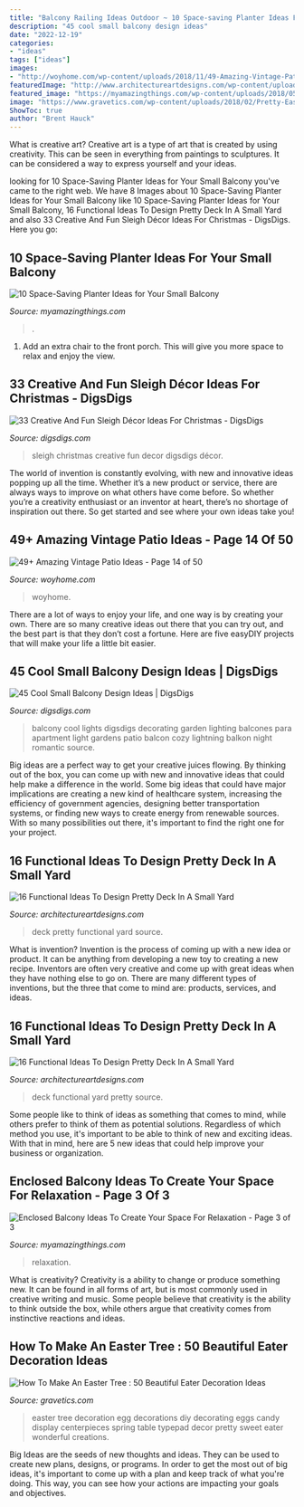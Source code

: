 ```yaml
---
title: "Balcony Railing Ideas Outdoor ~ 10 Space-saving Planter Ideas For Your Small Balcony"
description: "45 cool small balcony design ideas"
date: "2022-12-19"
categories:
- "ideas"
tags: ["ideas"]
images:
- "http://woyhome.com/wp-content/uploads/2018/11/49-Amazing-Vintage-Patio-Ideas-14.jpg"
featuredImage: "http://www.architectureartdesigns.com/wp-content/uploads/2016/03/4-53.jpg"
featured_image: "https://myamazingthings.com/wp-content/uploads/2018/05/enclosed-balcony-13-.jpg"
image: "https://www.gravetics.com/wp-content/uploads/2018/02/Pretty-Easter-Egg-tree.jpg"
ShowToc: true
author: "Brent Hauck"
---
```



What is creative art?
Creative art is a type of art that is created by using creativity. This can be seen in everything from paintings to sculptures. It can be considered a way to express yourself and your ideas.

	

		
looking for 10 Space-Saving Planter Ideas for Your Small Balcony you've came to the right web. We have 8 Images about 10 Space-Saving Planter Ideas for Your Small Balcony like 10 Space-Saving Planter Ideas for Your Small Balcony, 16 Functional Ideas To Design Pretty Deck In A Small Yard and also 33 Creative And Fun Sleigh Décor Ideas For Christmas - DigsDigs. Here you go:
		
    
## 10 Space-Saving Planter Ideas For Your Small Balcony

<img loading=lazy src="https://myamazingthings.com/wp-content/uploads/2017/01/idea3-1.jpg" onerror="this.onerror=null;this.src='https://tse2.mm.bing.net/th?id=OIP.V18mttBz5czfVT3KY_9nHQHaJ4&amp;pid=15.1';" alt="10 Space-Saving Planter Ideas for Your Small Balcony">

_Source: myamazingthings.com_

>. 

	

1. Add an extra chair to the front porch. This will give you more space to relax and enjoy the view. 

    
## 33 Creative And Fun Sleigh Décor Ideas For Christmas - DigsDigs

<img loading=lazy src="https://www.digsdigs.com/photos/fun-and-creative-sleigh-decor-ideas-for-christmas-14-554x832.jpg" onerror="this.onerror=null;this.src='https://tse2.mm.bing.net/th?id=OIP.877Vbkw3p_7MS2z76sFMGQHaLH&amp;pid=15.1';" alt="33 Creative And Fun Sleigh Décor Ideas For Christmas - DigsDigs">

_Source: digsdigs.com_

>sleigh christmas creative fun decor digsdigs décor. 

	

The world of invention is constantly evolving, with new and innovative ideas popping up all the time. Whether it’s a new product or service, there are always ways to improve on what others have come before. So whether you’re a creativity enthusiast or an inventor at heart, there’s no shortage of inspiration out there. So get started and see where your own ideas take you!

    
## 49+ Amazing Vintage Patio Ideas - Page 14 Of 50

<img loading=lazy src="http://woyhome.com/wp-content/uploads/2018/11/49-Amazing-Vintage-Patio-Ideas-14.jpg" onerror="this.onerror=null;this.src='https://tse1.mm.bing.net/th?id=OIP.7SMCUysZviJFBTtafuvzBAHaLF&amp;pid=15.1';" alt="49+ Amazing Vintage Patio Ideas - Page 14 of 50">

_Source: woyhome.com_

>woyhome. 

	

There are a lot of ways to enjoy your life, and one way is by creating your own. There are so many creative ideas out there that you can try out, and the best part is that they don’t cost a fortune. Here are five easyDIY projects that will make your life a little bit easier.

    
## 45 Cool Small Balcony Design Ideas | DigsDigs

<img loading=lazy src="http://www.digsdigs.com/photos/small-balcony-design-ideas-33.jpg" onerror="this.onerror=null;this.src='https://tse1.mm.bing.net/th?id=OIP.7ZL_oRtHOTygBv_GRurkNwHaL6&amp;pid=15.1';" alt="45 Cool Small Balcony Design Ideas | DigsDigs">

_Source: digsdigs.com_

>balcony cool lights digsdigs decorating garden lighting balcones para apartment light gardens patio balcon cozy lightning balkon night romantic source. 

	

Big ideas are a perfect way to get your creative juices flowing. By thinking out of the box, you can come up with new and innovative ideas that could help make a difference in the world. Some big ideas that could have major implications are creating a new kind of healthcare system, increasing the efficiency of government agencies, designing better transportation systems, or finding new ways to create energy from renewable sources. With so many possibilities out there, it's important to find the right one for your project.

    
## 16 Functional Ideas To Design Pretty Deck In A Small Yard

<img loading=lazy src="http://www.architectureartdesigns.com/wp-content/uploads/2016/03/4-53.jpg" onerror="this.onerror=null;this.src='https://tse3.mm.bing.net/th?id=OIP.Ou1l4RAM0ZPzZadsOETDMwHaLI&amp;pid=15.1';" alt="16 Functional Ideas To Design Pretty Deck In A Small Yard">

_Source: architectureartdesigns.com_

>deck pretty functional yard source. 

	

What is invention?
Invention is the process of coming up with a new idea or product. It can be anything from developing a new toy to creating a new recipe. Inventors are often very creative and come up with great ideas when they have nothing else to go on. There are many different types of inventions, but the three that come to mind are: products, services, and ideas.

    
## 16 Functional Ideas To Design Pretty Deck In A Small Yard

<img loading=lazy src="https://www.architectureartdesigns.com/wp-content/uploads/2016/03/4-53.jpg" onerror="this.onerror=null;this.src='https://tse3.mm.bing.net/th?id=OIP.QvcgdS1OcU7ORPTFuWE8hAAAAA&amp;pid=15.1';" alt="16 Functional Ideas To Design Pretty Deck In A Small Yard">

_Source: architectureartdesigns.com_

>deck functional yard pretty source. 

	

Some people like to think of ideas as something that comes to mind, while others prefer to think of them as potential solutions. Regardless of which method you use, it's important to be able to think of new and exciting ideas. With that in mind, here are 5 new ideas that could help improve your business or organization.

    
## Enclosed Balcony Ideas To Create Your Space For Relaxation - Page 3 Of 3

<img loading=lazy src="https://myamazingthings.com/wp-content/uploads/2018/05/enclosed-balcony-13-.jpg" onerror="this.onerror=null;this.src='https://tse4.mm.bing.net/th?id=OIP.mTZpKnCGBQYq3fuTF_bGuwHaLH&amp;pid=15.1';" alt="Enclosed Balcony Ideas To Create Your Space For Relaxation - Page 3 of 3">

_Source: myamazingthings.com_

>relaxation. 

	

What is creativity?
Creativity is a ability to change or produce something new. It can be found in all forms of art, but is most commonly used in creative writing and music. Some people believe that creativity is the ability to think outside the box, while others argue that creativity comes from instinctive reactions and ideas.

    
## How To Make An Easter Tree : 50 Beautiful Eater Decoration Ideas

<img loading=lazy src="https://www.gravetics.com/wp-content/uploads/2018/02/Pretty-Easter-Egg-tree.jpg" onerror="this.onerror=null;this.src='https://tse1.mm.bing.net/th?id=OIP.hGcIZMy1B8N7b7_vRpr5kwHaLJ&amp;pid=15.1';" alt="How To Make An Easter Tree : 50 Beautiful Eater Decoration Ideas">

_Source: gravetics.com_

>easter tree decoration egg decorations diy decorating eggs candy display centerpieces spring table typepad decor pretty sweet eater wonderful creations. 

	

Big Ideas are the seeds of new thoughts and ideas. They can be used to create new plans, designs, or programs. In order to get the most out of big ideas, it's important to come up with a plan and keep track of what you're doing. This way, you can see how your actions are impacting your goals and objectives.

